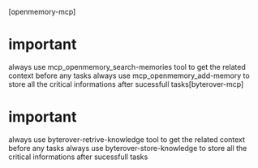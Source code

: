[openmemory-mcp]

# important 
always use mcp_openmemory_search-memories tool to get the related context before any tasks 
always use mcp_openmemory_add-memory to store all the critical informations after sucessfull tasks[byterover-mcp]

# important 
always use byterover-retrive-knowledge tool to get the related context before any tasks 
always use byterover-store-knowledge to store all the critical informations after sucessfull tasks
